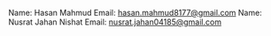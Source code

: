 Name: Hasan Mahmud Email: hasan.mahmud8177@gmail.com
Name: Nusrat Jahan Nishat Email: nusrat.jahan04185@gmail.com